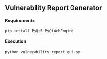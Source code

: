 ## Vulnerability Report Generator

#### Requirements
```
pip install PyQt5 PyQtWebEngine

```

#### Execution
```
python vulnerability_report_gui.py
```
